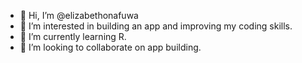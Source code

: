 - 👋 Hi, I’m @elizabethonafuwa
- 👀 I’m interested in building an app and improving my coding skills.
- 🌱 I’m currently learning R.
- 💞️ I’m looking to collaborate on app building.

<!---
elizabethonafuwa/elizabethonafuwa is a ✨ special ✨ repository because its `README.md` (this file) appears on your GitHub profile.
You can click the Preview link to take a look at your changes.
--->
